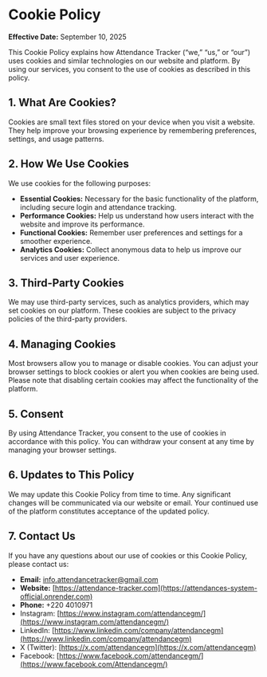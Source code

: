 # Cookie Policy

**Effective Date:** September 10, 2025

This Cookie Policy explains how Attendance Tracker (“we,” “us,” or “our”) uses cookies and similar technologies on our website and platform. By using our services, you consent to the use of cookies as described in this policy.

## 1. What Are Cookies?
Cookies are small text files stored on your device when you visit a website. They help improve your browsing experience by remembering preferences, settings, and usage patterns.

## 2. How We Use Cookies
We use cookies for the following purposes:  
- **Essential Cookies:** Necessary for the basic functionality of the platform, including secure login and attendance tracking.  
- **Performance Cookies:** Help us understand how users interact with the website and improve its performance.  
- **Functional Cookies:** Remember user preferences and settings for a smoother experience.  
- **Analytics Cookies:** Collect anonymous data to help us improve our services and user experience.  

## 3. Third-Party Cookies
We may use third-party services, such as analytics providers, which may set cookies on our platform. These cookies are subject to the privacy policies of the third-party providers.

## 4. Managing Cookies
Most browsers allow you to manage or disable cookies. You can adjust your browser settings to block cookies or alert you when cookies are being used. Please note that disabling certain cookies may affect the functionality of the platform.

## 5. Consent
By using Attendance Tracker, you consent to the use of cookies in accordance with this policy. You can withdraw your consent at any time by managing your browser settings.

## 6. Updates to This Policy
We may update this Cookie Policy from time to time. Any significant changes will be communicated via our website or email. Your continued use of the platform constitutes acceptance of the updated policy.

## 7. Contact Us
If you have any questions about our use of cookies or this Cookie Policy, please contact us:  

- **Email:** info.attendancetracker@gmail.com
- **Website:** [https://attendance-tracker.com](https://attendances-system-official.onrender.com)
- **Phone:** +220 4010971
- Instagram: [https://www.instagram.com/attendancegm/](https://www.instagram.com/attendancegm/)  
- LinkedIn: [https://www.linkedin.com/company/attendancegm](https://www.linkedin.com/company/attendancegm)  
- X (Twitter): [https://x.com/attendancegm](https://x.com/attendancegm)  
- Facebook: [https://www.facebook.com/attendancegm/](https://www.facebook.com/Attendancegm/)
